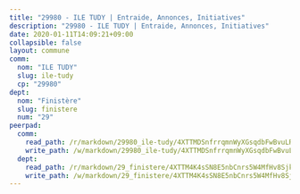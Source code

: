 ```yaml
---
title: "29980 - ILE TUDY | Entraide, Annonces, Initiatives"
description: "29980 - ILE TUDY | Entraide, Annonces, Initiatives"
date: 2020-01-11T14:09:21+09:00
collapsible: false
layout: commune
comm:
  nom: "ILE TUDY"
  slug: ile-tudy
  cp: "29980"
dept:
  nom: "Finistère"
  slug: finistere
  num: "29"
peerpad:
  comm:
    read_path: /r/markdown/29980_ile-tudy/4XTTMDSnfrrqmnWyXGsqdbFwBvuLRbjCST6sZtJFqhJA3g4wy
    write_path: /w/markdown/29980_ile-tudy/4XTTMDSnfrrqmnWyXGsqdbFwBvuLRbjCST6sZtJFqhJA3g4wy-K3TgUTpQ2oBpgEYEy4pXW8YD9hEdJbME2hvjsYoCG5WK7Nuu5r2rxknNCJLnjHywA5uEANU12zpuaKjv39BrwDyHr5KEySikFHFY6oQRZjtFkJDngSuehpyfsk6N2PpnJ8w7Tu1y
  dept:
    read_path: /r/markdown/29_finistere/4XTTM4K4sSN8E5nbCnrs5W4MfHv8SjkZXZkMiZwJKZCUFreuC
    write_path: /w/markdown/29_finistere/4XTTM4K4sSN8E5nbCnrs5W4MfHv8SjkZXZkMiZwJKZCUFreuC-K3TgUmttHvLKDBu5vxQ3oPzTia91UxXiaB3vEFjsHJiDiJD9aQfr6ibvcPa75Eo3oX7ob78s9tVxCKrtPM9bLAmDziVCSFjEgZbp3rqL8Ji8Q5aZhxfTcqkGX75WxHS6TQxtiQQ6
---
```


